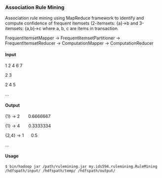 ### Association Rule Mining

Association rule mining using MapReduce framework to identify and compute confidence of frequent itemsets (2-itemsets: {a}->b and 3-itemsets: {a,b}->c where a, b, c are items in transaction.

FrequentItemsetMapper -> FrequentItemsetPartitioner -> FrequentItemsetReducer -> ComputationMapper -> ComputationReducer

#### Input
1 2 4 6 7

2 3

2 4 5

...

#### Output
{1} -> 2   &nbsp;&nbsp; &nbsp;&nbsp;    0.6666667

{1} -> 4   &nbsp;&nbsp; &nbsp;&nbsp;     0.3333334

{2,4} -> 1  &nbsp;&nbsp;&nbsp;&nbsp;     0.5

...

#### Usage

`$ bin/hadoop jar /path/rulemining.jar my.ids594.rulemining.RuleMining /hdfspath/input/ /hdfspath/temp/ /hdfspath/output/`


